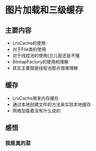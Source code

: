 # 图片加载和三级缓存
## 主要内容
- LruCache的使用
- 对于File类的使用
- 对于线程池的使用(兰儿我还是不懂
- BitmapFactory的使用和理解
- 其实主要就是线程池那点很难理解
## 缓存
- LruCache用来内存缓存
- 通过本地创建文件的方法来实现本地缓存
- 网络加载着没有什么说的
## 感悟
### 我是真的菜
